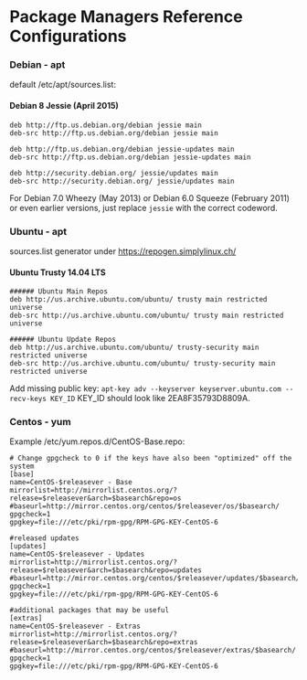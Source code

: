 # Package Managers Reference Configurations

### Debian - apt
default /etc/apt/sources.list:
#### Debian 8 Jessie (April 2015)
```
deb http://ftp.us.debian.org/debian jessie main
deb-src http://ftp.us.debian.org/debian jessie main

deb http://ftp.us.debian.org/debian jessie-updates main
deb-src http://ftp.us.debian.org/debian jessie-updates main

deb http://security.debian.org/ jessie/updates main
deb-src http://security.debian.org/ jessie/updates main
```
For Debian 7.0 Wheezy (May 2013) or Debian 6.0 Squeeze (February 2011) or even earlier versions, just replace `jessie` with the correct codeword.


### Ubuntu - apt
sources.list generator under https://repogen.simplylinux.ch/
#### Ubuntu Trusty 14.04 LTS
```
###### Ubuntu Main Repos
deb http://us.archive.ubuntu.com/ubuntu/ trusty main restricted universe
deb-src http://us.archive.ubuntu.com/ubuntu/ trusty main restricted universe

###### Ubuntu Update Repos
deb http://us.archive.ubuntu.com/ubuntu/ trusty-security main restricted universe
deb-src http://us.archive.ubuntu.com/ubuntu/ trusty-security main restricted universe
```
Add missing public key: `apt-key adv --keyserver keyserver.ubuntu.com --recv-keys KEY_ID` KEY_ID should look like 2EA8F35793D8809A.

### Centos - yum
Example /etc/yum.repos.d/CentOS-Base.repo:
```
# Change gpgcheck to 0 if the keys have also been "optimized" off the system
[base]
name=CentOS-$releasever - Base
mirrorlist=http://mirrorlist.centos.org/?release=$releasever&arch=$basearch&repo=os
#baseurl=http://mirror.centos.org/centos/$releasever/os/$basearch/
gpgcheck=1
gpgkey=file:///etc/pki/rpm-gpg/RPM-GPG-KEY-CentOS-6

#released updates
[updates]
name=CentOS-$releasever - Updates
mirrorlist=http://mirrorlist.centos.org/?release=$releasever&arch=$basearch&repo=updates
#baseurl=http://mirror.centos.org/centos/$releasever/updates/$basearch/
gpgcheck=1
gpgkey=file:///etc/pki/rpm-gpg/RPM-GPG-KEY-CentOS-6

#additional packages that may be useful
[extras]
name=CentOS-$releasever - Extras
mirrorlist=http://mirrorlist.centos.org/?release=$releasever&arch=$basearch&repo=extras
#baseurl=http://mirror.centos.org/centos/$releasever/extras/$basearch/
gpgcheck=1
gpgkey=file:///etc/pki/rpm-gpg/RPM-GPG-KEY-CentOS-6
```
